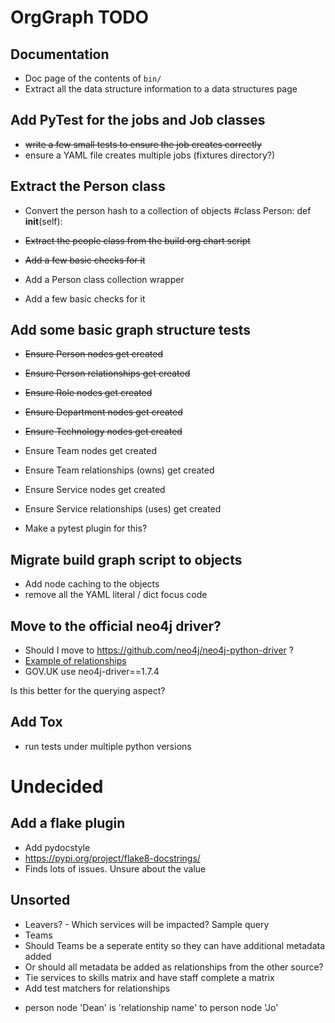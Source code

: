 # OrgGraph TODO

## Documentation

  * Doc page of the contents of `bin/`
  * Extract all the data structure information to a data structures page

## Add PyTest for the jobs and Job classes

 * ~~write a few small tests to ensure the job creates correctly~~
 * ensure a YAML file creates multiple jobs (fixtures directory?)

## Extract the Person class

 * Convert the person hash to a collection of objects #class Person: def __init__(self):
 * ~~Extract the people class from the build org chart script~~
 * ~~Add a few basic checks for it~~

 * Add a Person class collection wrapper
 * Add a few basic checks for it

## Add some basic graph structure tests

 * ~~Ensure Person nodes get created~~
 * ~~Ensure Person relationships get created~~

 * ~~Ensure Role nodes get created~~
 * ~~Ensure Department nodes get created~~
 * ~~Ensure Technology nodes get created~~

 * Ensure Team nodes get created
 * Ensure Team relationships (owns) get created

 * Ensure Service nodes get created
 * Ensure Service relationships (uses) get created

 * Make a pytest plugin for this?

## Migrate build graph script to objects

 * Add node caching to the objects
 * remove all the YAML literal / dict focus code

## Move to the official neo4j driver?

 * Should I move to https://github.com/neo4j/neo4j-python-driver ?
  * [Example of relationships](https://github.com/neo4j/neo4j-python-driver/blob/963936fab6216840c63877114150426badde97cb/tests/examples/pass_bookmarks_example.py)
 * GOV.UK use neo4j-driver==1.7.4

Is this better for the querying aspect?

## Add Tox

 * run tests under multiple python versions

# Undecided

## Add a flake plugin

 * Add pydocstyle
 * https://pypi.org/project/flake8-docstrings/
 * Finds lots of issues. Unsure about the value

## Unsorted

 * Leavers? - Which services will be impacted? Sample query
 * Teams
  * Should Teams be a seperate entity so they can have additional metadata added
  * Or should all metadata be added as relationships from the other source?
 * Tie services to skills matrix and have staff complete a matrix
 * Add test matchers for relationships
  - person node 'Dean' is 'relationship name' to person node 'Jo'

